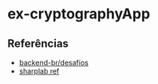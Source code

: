 # ex-cryptographyApp

## Referências
- [backend-br/desafios](https://github.com/backend-br/desafios/tree/master/02-Medium/Criptografia)
- [sharplab ref](https://sharplab.io/#v2:C4LglgNgPgAgTARgLACgYAYAEMEDoAqApgB7ADcqqMAzNnJgLICeAwhAIYDOnAgqgN6pMw7LRxYAcgHsAtoUz9MAc0LlMnVWUwBfVLpRUx9Zmy6cAQgKEia2BJNnzFKtRrX79hunYDsC68IBonYAbIysHNzm4abcDOwADgAUJpG8mDIRZjwAlEGKIoVBhTB+AHaEAO4xaZYohYWC9Q0t0nKYALyYLFJlAG6EAE7ABFLmXIQhACwAysCDYGVKSQCiZQDGUgAmi0q4PDMsAJJHuADiquZMwIScSZmxvLhthDl5zS3aFB86QUG2MCmjHYiySOX8Pw8QA===)
